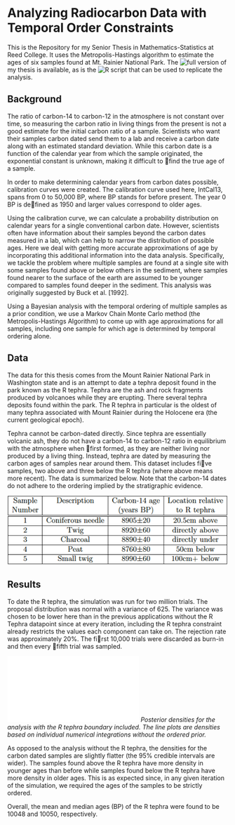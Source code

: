 # Analyzing Radiocarbon Data with Temporal Order Constraints

This is the Repository for my Senior Thesis in Mathematics-Statistics at Reed College. It uses the Metropolis-Hastings algorithm to estimate the ages of six samples found at Mt. Rainier National Park. The ![full version](./RTephraThesisFull) of my thesis is available, as is the ![R script](./RealRTephra.R) that can be used to replicate the analysis.

## Background

The ratio of carbon-14 to carbon-12 in the atmosphere is not constant over time, so measuring the carbon ratio in living things from the present is not a good estimate for the initial carbon ratio of a sample. Scientists who want their
samples carbon dated send them to a lab and receive a carbon date along with an estimated standard deviation. While this carbon date is a function of the calendar year from which the sample originated, the exponential constant is unknown, making it difficult to find the true age of a sample.

In order to make determining calendar years from carbon dates possible, calibration curves were created. The calibration curve used here, IntCal13, spans from 0 to 50,000 BP, where BP stands for before present. The year 0 BP is defined as 1950 and larger values correspond to older ages.

Using the calibration curve, we can calculate a probability distribution on calendar years for a single conventional carbon date. However, scientists often have information about their samples beyond the carbon dates measured in a lab, which can help to narrow the distribution of possible ages. Here we deal with getting more accurate approximations of age by incorporating this additional information into the data analysis. Specifically, we tackle the problem where multiple samples are found at a single site with some samples found above or below others in the sediment, where samples found nearer to the surface of the earth are assumed to be younger compared to samples found deeper in the sediment. This analysis was originally suggested by Buck et al. [1992].

Using a Bayesian analysis with the temporal ordering of multiple samples as a prior condition, we use a Markov Chain Monte Carlo method (the Metropolis-Hastings Algorithm) to come up with age approximations for all samples, including one sample for which age is determined by
temporal ordering alone.

## Data

The data for this thesis comes from the Mount Rainier National Park in Washington state and is an attempt to date a tephra deposit found in the park known as the R tephra. Tephra are the ash and rock fragments produced by volcanoes while they are erupting. There several tephra deposits found within the park. The R tephra in particular is the oldest of many tephra associated with Mount Rainier during the Holocene era (the current geological epoch).


Tephra cannot be carbon-dated directly. Since tephra are essentially volcanic ash, they do not have a carbon-14 to carbon-12 ratio in equilibrium with the atmosphere when first formed, as they are neither living nor produced by a living thing. Instead, tephra are dated by measuring the carbon ages of samples near around them. This
dataset includes five samples, two above and three below the R tephra (where above means more recent). The data is summarized below. Note that the carbon-14 dates do not adhere to the ordering implied by the stratigraphic evidence.

![RTephra Data set](./RTephraDataTable.png)

## Results

To date the R tephra, the simulation was run for two million trials. The proposal distribution was normal with a variance of 625. The variance was chosen to be lower here than in the previous applications without the R Tephra datapoint since at every iteration, including the R tephra constraint already restricts the values each component can take on. The rejection rate was approximately 20%. The first 10,000 trials were discarded as burn-in and then every fifth trial was sampled.

![results](./tephStack.pdf)
*Posterior densities for the analysis with the R tephra boundary included. The line plots are densities based on individual numerical integrations without the ordered prior.*

As opposed to the analysis without the R tephra, the densities for the carbon dated samples are slightly flatter (the 95% credible intervals are wider). The samples found above the R tephra have more density in younger ages than before while samples found below the R tephra have more density in older ages. This is as expected since, in any given iteration of the simulation, we required the ages of the samples to be strictly ordered.

Overall, the mean and median ages (BP) of the R tephra were found to be 10048 and 10050, respectively.
